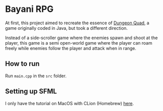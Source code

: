 # Bayani RPG

At first, this project aimed to recreate the essence of [Dungeon Quad](https://github.com/BardiaTiM/project-dungeon-quad), a game originally coded in Java, but took a different direction.

Instead of a side-scroller game where the enemies spawn and shoot at the player, this game is a semi open-world game where the player can roam freely while enemies follow the player and attack when in range.

## How to run

Run `main.cpp` in the `src` folder.

## Setting up SFML

I only have the tutorial on MacOS with CLion (Homebrew) [here](https://dev.to/giovannicodes/sfml-2-5-1-setup-on-macos-with-clion-505m).
